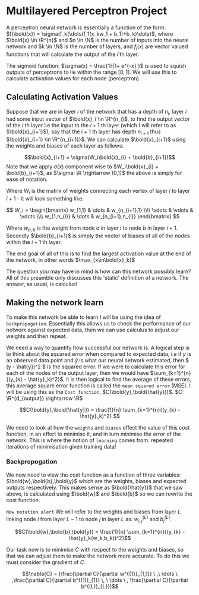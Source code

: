 # Multilayered Perceptron Project

A perceptron neural network is essentially a function of the form: $f(\bold{x}) = \sigma(f_k(\dots(f_1(x_kw_1 + b_1)+b_k)\dots)$, where $\bold{x} \in \R^{n}$ and $n \in \N$ is the number of inputs into the neural network and $k \in \N$ is the number of layers, and $f_i(x)$ are vector valued functions that will calculate the output of the $i$'th layer.

The sigmoid function: $\sigma(x) = \frac{1}{1+ e^{-x} }$ is used to squish outputs of perceptrons to lie within the range $[0,1]$. We will use this to calculate activation values for each node (perceptron).

## Calculating Activation Values

Suppose that we are in layer $i$ of the network that has a depth of $n_i$, layer $i$ had some input vector of $\bold{x}_i \in \R^{n_i}$, to find the output vector of the $i$ th layer i.e the input to the $i+1$ th layer (which I will refer to as $\bold{x}_{i+1}$), say that the $i+1$ th layer has depth $n_{i+1}$ thus $\bold{x}_{i+1} \in \R^{n_{i+1}}$. We can calculate $\bold{x}_{i+1}$ using the weights and biases of each layer as follows:

$$\bold{x}_{i+1} = \sigma(W_i\bold{x}_{i} + \bold{b}_{i+1})$$
Note that we apply $\sigma(x)$ component wise to $W_i\bold{x}_{i} + \bold{b}_{i+1}$, as $\sigma: \R \rightarrow (0,1)$ the above is simply for ease of notation.

Where $W_i$ is the matrix of weights connecting each vertex of layer $i$ to layer $i+1$ - it will look something like:

$$
W_i =
\begin{bmatrix}
w_{1,1} & \dots & w_{n_{i+1},1} \\\\ \vdots & \vdots & \vdots \\\\ w_{1,n_{i}} & \dots & w_{n_{i+1},n_{i}}
\end{bmatrix}
$$

Where $w_{a,b}$ is the weight from node $a$ in layer $i$ to node $b$ in layer $i+1$. Secondly $\bold{b}_{i+1}$ is simply the vector of biases of all of the nodes within the $i+1$ th layer.

The end goal of all of this is to find the largest activation value at the end of the network, in other words $\max_{x\in\bold{x}_k}$

The question you may have in mind is how can this network possibly learn? All of this preamble only discusses this 'static' definition of a network. The answer, as usual, is calculus!

## Making the network learn

To make this network be able to learn I will be using the idea of `backpropogation`. Essentially this allows us to check the performance of our network against expected data, then we can use calculus to adjust our weights and then repeat.

We need a way to quantify how successful our network is. A logical step is to think about the squared error when compared to expected data, i.e if $y$ is an observed data point and $\hat{y}$ is what our neural network estimated, then $ (y - \hat{y})^2 $ is the squared error. If we were to calculate this error for each of the nodes of the output layer, then we would have $\sum_{k=1}^{n}{(y_{k} - \hat{y}_k)^2}$, it is then logical to find the average of these errors, this average square error function is called the `mean squared error` (MSE). I will be using this as the `Cost function`, $C(\bold{y},\bold{\hat{y}})$. $C: \R^{d_{output}} \rightarrow \R$

$$C(\bold{y},\bold{\hat{y}}) = \frac{1}{n}  \sum_{k=1}^{n}{(y_{k} - \hat{y}_k)^2} $$

We need to look at how the `weights` and `biases` effect the value of this cost function, in an effort to minimise it, and in turn minimise the error of the network. This is where the notion of `learning` comes from: repeated iterations of minimisation given training data!

### Backpropogation

We now need to view the cost function as a function of three variables: $\bold{w},\bold{b},\bold{y}$ which are the weights, biases and expected outputs respectively. This makes sense as $\bold{\hat{y}}$ that we saw above, is calculated using $\bold{w}$ and $\bold{b}$ so we can rewrite the cost function.

`New notation alert` We will refer to the weights and biases from layer $L$ linking node $i$ from layer $L-1$ to node $j$ in layer $L$ as: $w^{(L)}_{i,j}$ and $b^{(L)}_{j}$.

$$C(\bold{w},\bold{b},\bold{y}) = \frac{1}{n}  \sum_{k=1}^{n}{(y_{k} - \hat{y}_k(w_k,b_k))^2}$$

Our task now is to minimise $C$ with respect to the weights and biases, so that we can adjust them to make the network more accurate. To do this we must consider the gradient of $C$.

$$\nabla{C} = (\frac{\partial C}{\partial w^{{1}}_{1,1}} \ ,\  \dots \ ,\frac{\partial C}{\partial b^{(1)}_{1}} \, \ \dots \ , \frac{\partial C}{\partial b^{(L)}_{L}})$$
